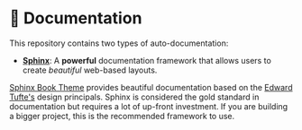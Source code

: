 📄 Documentation
================

This repository contains two types of auto-documentation:

* [**Sphinx**](https://sphinx-book-theme.readthedocs.io/en/stable/): A **powerful** documentation framework that allows users to create *beautiful* web-based layouts.

[Sphinx Book Theme](https://sphinx-book-theme.readthedocs.io/en/stable/) provides beautiful documentation based on the [Edward Tufte's](https://edwardtufte.github.io/tufte-css/) design principals.  Sphinx is considered the gold standard in documentation but requires a lot of up-front investment.  If you are building a bigger project, this is the recommended framework to use.
